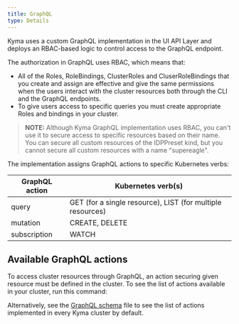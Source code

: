 ```yaml
---
title: GraphQL
type: Details
---
```


Kyma uses a custom GraphQL implementation in the UI API Layer and deploys an RBAC-based logic to control access to the GraphQL endpoint.

The authorization in GraphQL uses RBAC, which means that:
  - All of the Roles, RoleBindings, ClusterRoles and CluserRoleBindings that you create and assign are effective and give the same permissions when the users interact with the cluster resources both through the CLI and the GraphQL endpoints.
  - To give users access to specific queries you must create appropriate Roles and bindings in your cluster.

> **NOTE:** Although Kyma GraphQL implementation uses RBAC, you can't use it to secure access to specific resources based on their name. You can secure all custom resources of the IDPPreset kind, but you cannot secure all custom resources with a name "supereagle".

The implementation assigns GraphQL actions to specific Kubernetes verbs:

| GraphQL action | Kubernetes verb(s) |
|---|---|
| query | GET (for a single resource), LIST (for multiple resources) |
| mutation | CREATE, DELETE |
| subscription | WATCH |

## Available GraphQL actions

To access cluster resources through GraphQL, an action securing given resource must be defined in the cluster.
To see the list of actions available in your cluster, run this command:


Alternatively, see the [GraphQL schema](/kyma/components/ui-api-layer/internal/gqlschema/schema.graphql) file to see the list of actions implemented in every Kyma cluster by default.
